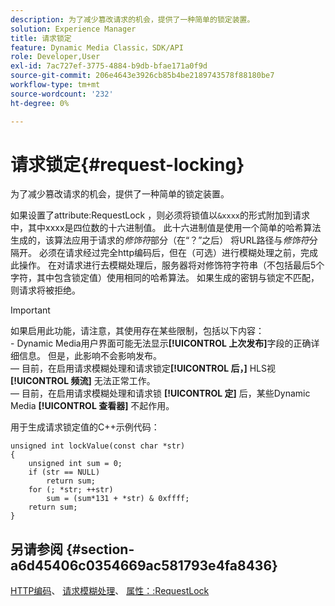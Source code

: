 ```yaml
---
description: 为了减少篡改请求的机会，提供了一种简单的锁定装置。
solution: Experience Manager
title: 请求锁定
feature: Dynamic Media Classic，SDK/API
role: Developer,User
exl-id: 7ac727ef-3775-4884-b9db-bfae171a0f9d
source-git-commit: 206e4643e3926cb85b4be2189743578f88180be7
workflow-type: tm+mt
source-wordcount: '232'
ht-degree: 0%

---
```


# 请求锁定{#request-locking}

为了减少篡改请求的机会，提供了一种简单的锁定装置。

如果设置了attribute:RequestLock ，则必须将锁值以`&xxxx`的形式附加到请求中，其中xxxx是四位数的十六进制值。 此十六进制值是使用一个简单的哈希算法生成的，该算法应用于请求的&#x200B;*修饰符*&#x200B;部分（在“？”之后） 将URL路径与&#x200B;*修饰符*&#x200B;分隔开。 必须在请求经过完全http编码后，但在（可选）进行模糊处理之前，完成此操作。 在对请求进行去模糊处理后，服务器将对修饰符字符串（不包括最后5个字符，其中包含锁定值）使用相同的哈希算法。 如果生成的密钥与锁定不匹配，则请求将被拒绝。

>[!IMPORTANT]
>
>如果启用此功能，请注意，其使用存在某些限制，包括以下内容：<br> - Dynamic Media用户界面可能无法显示&#x200B;**[!UICONTROL 上次发布]**&#x200B;字段的正确详细信息。 但是，此影响不会影响发布。<br> — 目前，在启用请求模糊处理和请求锁定&#x200B;**[!UICONTROL 后，]** HLS视 **[!UICONTROL 频流]** 无法正常工作。<br> — 目前，在启用请求模糊处理和请求锁 **[!UICONTROL 定]** 后，某些Dynamic Media **[!UICONTROL 查看器]** 不起作用。

用于生成请求锁定值的C++示例代码：

```
unsigned int lockValue(const char *str) 
{ 
    unsigned int sum = 0; 
    if (str == NULL) 
        return sum; 
    for (; *str; ++str) 
        sum = (sum*131 + *str) & 0xffff; 
    return sum; 
} 
```

## 另请参阅 {#section-a6d45406c0354669ac581793e4fa8436}

[HTTP编码](../../../../../is-api/http-ref/image-serving-api-ref/c-http-protocol-reference/c-syntax-and-features/r-http-encoding.md#reference-bb34dd13f316462695448acfa8f92df7)、 [请求模糊处理](../../../../../is-api/http-ref/image-serving-api-ref/c-http-protocol-reference/c-syntax-and-features/r-request-obfuscation.md#reference-895f65d6796c43bb9bad21a676ed714d)、 [属性：:RequestLock](../../../../../is-api/image-catalog/image-serving-api-ref/c-image-catalog-reference/c-attributes-reference/r-requestlock.md#reference-8bbe2f581be847d3b9fa123e8e5e94b0)
